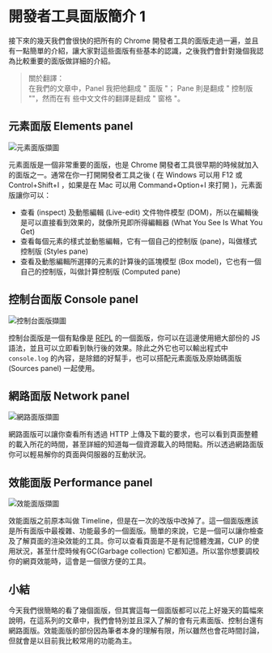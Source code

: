 # 開發者工具面版簡介 1

接下來的幾天我們會很快的把所有的 Chrome 開發者工具的面版走過一遍，並且有一點簡單的介紹，讓大家對這些面版有些基本的認識，之後我們會針對幾個我認為比較重要的面版做詳細的介紹。

> 關於翻譯：\
> 在我們的文章中，Panel 我把他翻成 " 面版 "； Pane 則是翻成 " 控制版 ""，然而在有
> 些中文文件的翻譯是翻成 " 窗格 "。

## 元素面版 Elements panel

![元素面版擷圖](https://www.dropbox.com/s/i135yjo4qex76vq/element.jpg?raw=1)

元素面版是一個非常重要的面版，也是 Chrome 開發者工具很早期的時候就加入的面版之一。通常在你一打開開發者工具之後 ( 在 Windows 可以用 F12 或 Control+Shift+I ，如果是在 Mac 可以用 Command+Option+I 來打開 )，元素面版讓你可以：

* 查看 (inspect) 及動態編輯 (Live-edit) 文件物件模型 (DOM)，所以在編輯後是可以直接看到效果的，就像所見即所得編輯器 (What You See Is What You Get)
* 查看每個元素的樣式並動態編輯，它有一個自己的控制版 (pane)，叫做樣式控制版 (Styles pane)
* 查看及動態編輯所選擇的元素的計算後的區塊模型 (Box model)，它也有一個自己的控制版，叫做計算控制版 (Computed pane)

## 控制台面版 Console panel

![控制台面版擷圖](https://www.dropbox.com/s/q6k6wsznmkrbswg/console.jpg?raw=1)

控制台面版是一個有點像是
[REPL](https://zh.wikipedia.org/wiki/%E8%AF%BB%E5%8F%96%EF%B9%A3%E6%B1%82%E5%80%BC%EF%B9%A3%E8%BE%93%E5%87%BA%E5%BE%AA%E7%8E%AF)
的一個面版，你可以在這邊使用絕大部份的 JS 語法，並且可以立即看到執行後的效果。除此之外它也可以輸出程式中 `console.log` 的內容，是除錯的好幫手，也可以搭配元素面版及原始碼面版 (Sources panel) 一起使用。

## 網路面版 Network panel

![網路面版擷圖](https://www.dropbox.com/s/duu7i0du3saade7/network.jpg?raw=1)

網路面版可以讓你查看所有透過 HTTP 上傳及下載的要求，也可以看到頁面整體的載入所花的時間，甚至詳細的知道每一個資源載入的時間點。所以透過網路面版你可以輕易解你的頁面與伺服器的互動狀況。

## 效能面版 Performance panel

![效能面版擷圖](https://www.dropbox.com/s/aj4hkhtmy7r489q/performance.jpg?raw=1)

效能面版之前原本叫做 Timeline，但是在一次的改版中改掉了。這一個面版應該是所有面版中最複雜、功能最多的一個面版。簡單的來說，它是一個可以讓你檢查及了解頁面的渲染效能的工具。你可以查看頁面是不是有記憶體洩漏，CUP 的使用狀況，甚至什麼時候有GC(Garbage collection) 它都知道。所以當你想要調校你的網頁效能時，這會是一個很方便的工具。

## 小結

今天我們很簡略的看了幾個面版，但其實這每一個面版都可以花上好幾天的篇幅來說明，在這系列的文章中，我們會特別並且深入了解的會有元素面版、控制台還有網路面版。效能面版的部份因為筆者本身的理解有限，所以雖然也會花時間討論，但就會是以目前我比較常用的功能為主。
